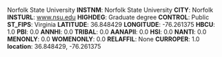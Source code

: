 
Norfolk State University
**INSTNM**: Norfolk State University 
**CITY**: Norfolk 
**INSTURL**: www.nsu.edu 
**HIGHDEG**: Graduate degree 
**CONTROL**: Public 
**ST_FIPS**: Virginia 
**LATITUDE**: 36.848429 
**LONGITUDE**: -76.261375 
**HBCU**: 1.0 
**PBI**: 0.0 
**ANNHI**: 0.0 
**TRIBAL**: 0.0 
**AANAPII**: 0.0 
**HSI**: 0.0 
**NANTI**: 0.0 
**MENONLY**: 0.0 
**WOMENONLY**: 0.0 
**RELAFFIL**: None 
**CURROPER**: 1.0 
**location**: 36.848429, -76.261375 